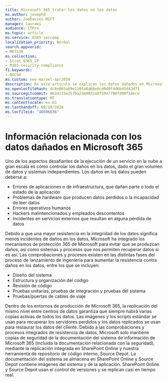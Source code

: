 ```yaml
---
title: Microsoft 365 tratar los daños en los datos
ms.author: josephd
author: JoeDavies-MSFT
manager: laurawi
audience: ITPro
ms.topic: article
ms.service: O365-seccomp
localization_priority: Normal
search.appverid:
- MET150
ms.collection:
- Strat_O365_IP
- M365-security-compliance
f1.keywords:
- NOCSH
ms.custom: seo-marvel-apr2020
description: En este artículo se explican los datos dañados en Microsoft 365 y los esfuerzos realizados por Microsoft para evitar y recuperar datos.
ms.openlocfilehash: dc8e865a69e110fa0a68e6cd9d9f4d6b45d43d71
ms.sourcegitcommit: 8634215e257ba2d49832a8f5947700fd00f18ece
ms.translationtype: MT
ms.contentlocale: es-ES
ms.lasthandoff: 08/10/2020
ms.locfileid: "46606636"
---
```

# <a name="dealing-with-data-corruption-in-microsoft-365"></a>Información relacionada con los datos dañados en Microsoft 365

Uno de los aspectos desafiantes de la ejecución de un servicio en la nube a gran escala es cómo controlar los daños en los datos, dado el gran volumen de datos y sistemas independientes. Los daños en los datos pueden deberse a:

- Errores de aplicaciones o de infraestructura, que dañan parte o todo el estado de la aplicación
- Problemas de hardware que producen datos perdidos o la incapacidad de leer datos
- Errores operativos humanos
- Hackers malintencionados y empleados descontentos
- Incidentes en servicios externos que resultan en alguna pérdida de datos

Debido a que una mayor resistencia en la integridad de los datos significa menos incidentes de daños en los datos, Microsoft ha integrado los mecanismos de protección 365 de Microsoft para evitar que se produzcan daños, así como sistemas y procesos que nos permiten recuperar datos si es así. Las comprobaciones y procesos existen en las distintas fases del proceso de lanzamiento de ingeniería para aumentar la resistencia contra daños en los datos, entre los que se incluyen:

- Diseño del sistema
- Estructura y organización del código
- Revisión de código
- Pruebas unitarias, pruebas de integración y pruebas del sistema
- Pruebas/puertas de cables de viaje

Dentro de los entornos de producción de Microsoft 365, la replicación del mismo nivel entre centros de datos garantiza que siempre habrá varias copias activas de todos los datos. Las imágenes y los scripts estándar se usan para recuperar los servidores perdidos y los datos replicados se usan para restaurar los datos del cliente. Debido a las comprobaciones y procesos integrados de resistencia de datos, Microsoft solo mantiene copias de seguridad de la documentación del sistema de información de Microsoft 365 (incluida la documentación relacionada con la seguridad), mediante la replicación integrada en SharePoint Online y nuestra herramienta de repositorio de código interno, Source Depot. La documentación del sistema se almacena en SharePoint Online y Source Depot contiene imágenes del sistema y de la aplicación. SharePoint Online y Source Depot usan el control de versiones y se replican casi en tiempo real.
